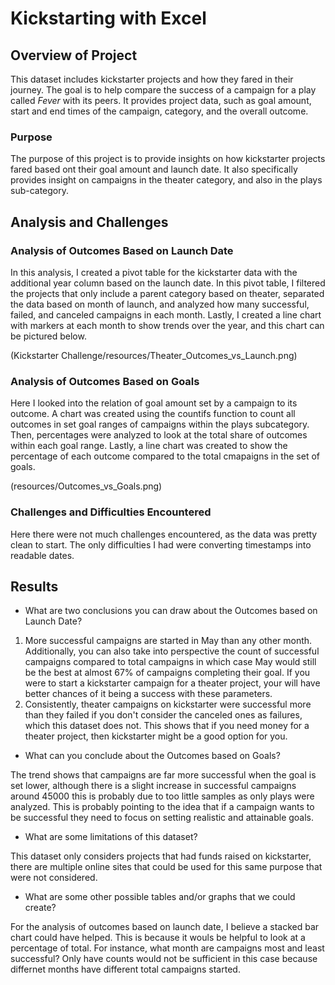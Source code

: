 # Kickstarting with Excel

## Overview of Project

This dataset includes kickstarter projects and how they fared in their journey. The goal is to help compare the success of a campaign for a play called *Fever* with its peers. It provides project data, such as goal amount, start and end times of the campaign, category, and the overall outcome.

### Purpose

The purpose of this project is to provide insights on how kickstarter projects fared based ont their goal amount and launch date. It also specifically provides insight on campaigns in the theater category, and also in the plays sub-category.

## Analysis and Challenges

### Analysis of Outcomes Based on Launch Date

In this analysis, I created a pivot table for the kickstarter data with the additional year column based on the launch date. In this pivot table, I filtered the projects that only include a parent category based on theater, separated the data based on month of launch, and analyzed how many successful, failed, and canceled campaigns in each month. Lastly, I created a line chart with markers at each month to show trends over the year, and this chart can be pictured below.

(Kickstarter Challenge/resources/Theater_Outcomes_vs_Launch.png)

### Analysis of Outcomes Based on Goals

Here I looked into the relation of goal amount set by a campaign to its outcome. A chart was created using the countifs function to count all outcomes in set goal ranges of campaigns within the plays subcategory. Then, percentages were analyzed to look at the total share of outcomes within each goal range. Lastly, a line chart was created to show the percentage of each outcome compared to the total cmapaigns in the set of goals.

(resources/Outcomes_vs_Goals.png)

### Challenges and Difficulties Encountered

Here there were not much challenges encountered, as the data was pretty clean to start. The only difficulties I had were converting timestamps into readable dates.

## Results

- What are two conclusions you can draw about the Outcomes based on Launch Date?

1. More successful campaigns are started in May than any other month. Additionally, you can also take into perspective the count of successful campaigns compared to total campaigns in which case May would still be the best at almost 67% of campaigns completing their goal. If you were to start a kickstarter campaign for a theater project, your will have better chances of it being a success with these parameters.
2. Consistently, theater campaigns on kickstarter were successful more than they failed if you don't consider the canceled ones as failures, which this dataset does not. This shows that if you need money for a theater project, then kickstarter might be a good option for you.

- What can you conclude about the Outcomes based on Goals?

The trend shows that campaigns are far more successful when the goal is set lower, although there is a slight increase in successful campaigns around 45000 this is probably due to too little samples as only plays were analyzed. This is probably pointing to the idea that if a campaign wants to be successful they need to focus on setting realistic and attainable goals.

- What are some limitations of this dataset?

This dataset only considers projects that had funds raised on kickstarter, there are multiple online sites that could be used for this same purpose that were not considered.

- What are some other possible tables and/or graphs that we could create?

For the analysis of outcomes based on launch date, I believe a stacked bar chart could have helped. This is because it wouls be helpful to look at a percentage of total. For instance, what month are campaigns most and least successful? Only have counts would not be sufficient in this case because differnet months have different total campaigns started.

